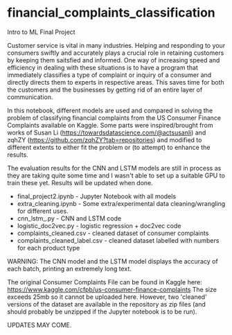 # financial_complaints_classification
Intro to ML Final Project

Customer service is vital in many industries. Helping and responding to your consumers swiftly and accurately plays a crucial role in retaining customers by keeping them saitsfied and informed. 
One way of increasing speed and efficiency in dealing with these situations is to have a program that immediately classifies a type of complaint or inquiry of a consumer and directly directs them to experts in respective areas. This saves time for both the customers and the businesses by getting rid of an entire layer of communication.

In this notebook, different models are used and compared in solving the problem of classifying financial complaints from the US Consumer Finance Complaints available on Kaggle. Some parts were inspired/brought from works of Susan Li (https://towardsdatascience.com/@actsusanli) and zqhZY (https://github.com/zqhZY?tab=repositories) and modified to different extents to either fit the problem or (to attempt) to enhance the results.

The evaluation results for the CNN and LSTM models are still in process as they are taking quite some time and I wasn't able to set up a suitable GPU to train these yet. Results will be updated when done.

* final_project2.ipynb - Jupyter Notebook with all models
* extra_cleaning.ipynb - Some extra/experimental data cleaning/wrangling for different uses.
* cnn_lstm_.py - CNN and LSTM code
* logistic_doc2vec.py - logistic regression + doc2vec code
* complaints_cleaned.csv - cleaned dataset of consumer complaints
* complaints_cleaned_label.csv - cleaned dataset labelled with numbers for each product type

WARNING: The CNN model and the LSTM model displays the accuracy of each batch, printing an extremely long text. 

The original Consumer Complaints File can be found in Kaggle here: https://www.kaggle.com/cfpb/us-consumer-finance-complaints
The size exceeds 25mb so it cannot be uploaded here. However, two 'cleaned' versions of the dataset are available in the repository as zip files (and should probably be unzipped if the Jupyter notebook is to be run).

UPDATES MAY COME.
